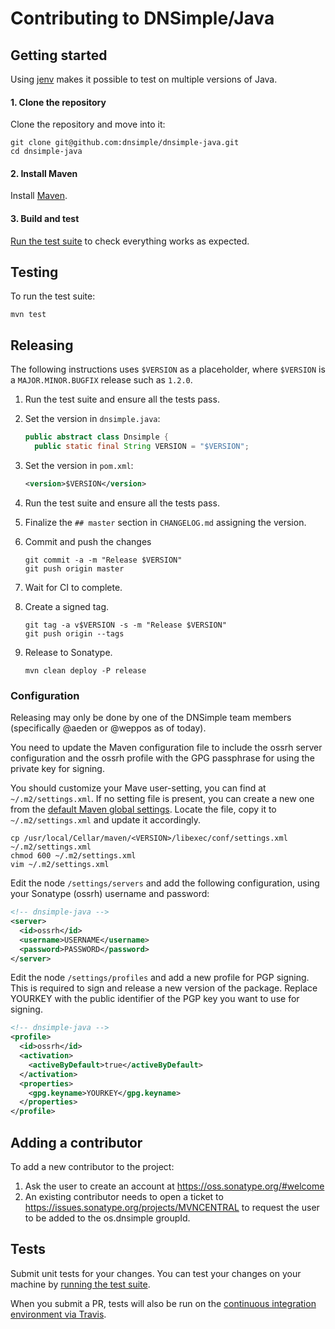 # Contributing to DNSimple/Java


## Getting started

Using [jenv](http://www.jenv.be/) makes it possible to test on multiple versions of Java.

#### 1. Clone the repository

Clone the repository and move into it:

```shell
git clone git@github.com:dnsimple/dnsimple-java.git
cd dnsimple-java
```

#### 2. Install Maven

Install [Maven](https://maven.apache.org/install.html).

#### 3. Build and test

[Run the test suite](#testing) to check everything works as expected.


## Testing

To run the test suite:

```shell
mvn test
```


## Releasing

The following instructions uses `$VERSION` as a placeholder, where `$VERSION` is a `MAJOR.MINOR.BUGFIX` release such as `1.2.0`.

1. Run the test suite and ensure all the tests pass.

1. Set the version in `dnsimple.java`:

    ```java
    public abstract class Dnsimple {
      public static final String VERSION = "$VERSION";
    ```

1. Set the version in `pom.xml`:

    ```xml
    <version>$VERSION</version>
    ```

1. Run the test suite and ensure all the tests pass.

1. Finalize the `## master` section in `CHANGELOG.md` assigning the version.

1. Commit and push the changes

    ```shell
    git commit -a -m "Release $VERSION"
    git push origin master
    ```

1. Wait for CI to complete.

1. Create a signed tag.

    ```shell
    git tag -a v$VERSION -s -m "Release $VERSION"
    git push origin --tags
    ```

1. Release to Sonatype.

    ```shell
    mvn clean deploy -P release
    ```

### Configuration

Releasing may only be done by one of the DNSimple team members (specifically @aeden or @weppos as of today).

You need to update the Maven configuration file to include the ossrh server configuration and the ossrh profile with the GPG passphrase for using the private key for signing.

You should customize your Mave user-setting, you can find at `~/.m2/settings.xml`. If no setting file is present, you can create a new one from the [default Maven global settings](https://maven.apache.org/settings.html). Locate the file, copy it to `~/.m2/settings.xml` and update it accordingly.

```shell
cp /usr/local/Cellar/maven/<VERSION>/libexec/conf/settings.xml ~/.m2/settings.xml
chmod 600 ~/.m2/settings.xml
vim ~/.m2/settings.xml 
```

Edit the node `/settings/servers` and add the following configuration, using your Sonatype (ossrh) username and password:

```xml
<!-- dnsimple-java -->
<server>
  <id>ossrh</id>
  <username>USERNAME</username>
  <password>PASSWORD</password>
</server>
```

Edit the node `/settings/profiles` and add a new profile for PGP signing. This is required to sign and release a new version of the package.
Replace YOURKEY with the public identifier of the PGP key you want to use for signing. 

```xml
<!-- dnsimple-java -->
<profile>
  <id>ossrh</id>
  <activation>
    <activeByDefault>true</activeByDefault>
  </activation>
  <properties>
    <gpg.keyname>YOURKEY</gpg.keyname>
  </properties>
</profile>
```

## Adding a contributor

To add a new contributor to the project:

1. Ask the user to create an account at https://oss.sonatype.org/#welcome
1. An existing contributor needs to open a ticket to https://issues.sonatype.org/projects/MVNCENTRAL to request the user to be added to the os.dnsimple groupId. 


## Tests

Submit unit tests for your changes. You can test your changes on your machine by [running the test suite](#testing).

When you submit a PR, tests will also be run on the [continuous integration environment via Travis](https://travis-ci.org/dnsimple/dnsimple-java).
